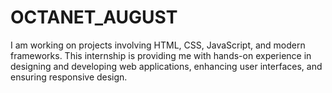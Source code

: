 # OCTANET_AUGUST
 I am working on projects involving HTML, CSS, JavaScript, and modern frameworks. This internship is providing me with hands-on experience in designing and developing web applications, enhancing user interfaces, and ensuring responsive design. 
